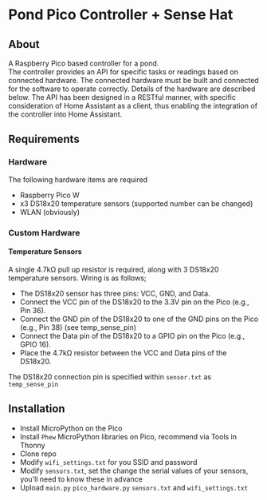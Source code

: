 # Pond Pico Controller + Sense Hat
## About
A Raspberry Pico based controller for a pond.  
The controller provides an API for specific tasks or readings based on connected hardware.  The connected hardware must be built and connected for the software to operate correctly.   Details of the hardware are described below. 
The API has been designed in a RESTful manner, with specific consideration of Home Assistant as a client, thus enabling the integration of the controller into Home Assistant.
 
## Requirements

### Hardware
The following hardware items are required
* Raspberry Pico W
* x3 DS18x20 temperature sensors (supported number can be changed)
* WLAN (obviously)

### Custom Hardware
#### Temperature Sensors
A single 4.7kΩ pull up resistor is required, along with 3 DS18x20 temperature sensors. 
Wiring is as follows; 
* The DS18x20 sensor has three pins: VCC, GND, and Data.
* Connect the VCC pin of the DS18x20 to the 3.3V pin on the Pico (e.g., Pin 36).
* Connect the GND pin of the DS18x20 to one of the GND pins on the Pico (e.g., Pin 38) (see temp_sense_pin)
* Connect the Data pin of the DS18x20 to a GPIO pin on the Pico (e.g., GPIO 16).
* Place the 4.7kΩ resistor between the VCC and Data pins of the DS18x20.

The DS18x20 connection pin is specified within ``sensor.txt`` as ``temp_sense_pin``

## Installation
* Install MicroPython on the Pico
* Install ``Phew`` MicroPython libraries on Pico, recommend via Tools in Thonny 
* Clone repo
* Modify ``wifi_settings.txt`` for you SSID and password
* Modify ``sensors.txt``, set the change the serial values of your sensors, you'll need to know these in advance
* Upload ``main.py`` ``pico_hardware.py`` ``sensors.txt`` and ``wifi_settings.txt``
